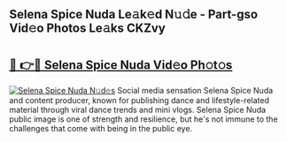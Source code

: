 ## Selena Spice Nuda Le𝚊k𝚎d N𝚞𝚍e - Part-gso Vid𝚎o Photos Le𝚊ks CKZvy

# <h2><a href="http://fbco49.evod.top/?m=Selena+Spice+Nuda">🔗 👉🔴 Selena Spice Nuda Vid𝚎o Ph𝚘t𝚘s</a></h2>

[![Selena Spice Nuda N𝚞d𝚎s](https://i.imgur.com/8V9OHl7.gif)](http://fbco49.evod.top/?m=Selena+Spice+Nuda)
Social media sensation Selena Spice Nuda and content producer, known for publishing dance and lifestyle-related material through viral dance trends and mini vlogs. Selena Spice Nuda public image is one of strength and resilience, but he's not immune to the challenges that come with being in the public eye. 
